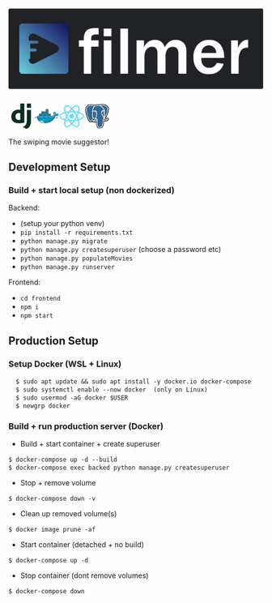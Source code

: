 <img src="design/logo/Asset 2.png"/>

<img src="https://raw.githubusercontent.com/devicons/devicon/master/icons/django/django-plain.svg" width="50"/><img src="https://raw.githubusercontent.com/devicons/devicon/master/icons/docker/docker-original.svg" width="50"/><img src="https://raw.githubusercontent.com/devicons/devicon/master/icons/react/react-original.svg" width="50"/><img src="https://raw.githubusercontent.com/devicons/devicon/master/icons/postgresql/postgresql-original.svg" width="50"/><br/>

The swiping movie suggestor!

## Development Setup


### Build + start local setup (non dockerized)
Backend:
- (setup your python venv)
- `pip install -r requirements.txt`
- `python manage.py migrate`
- `python manage.py createsuperuser` (choose a password etc)
- `python manage.py populateMovies`
- `python manage.py runserver`   

Frontend:
- `cd frontend`
- `npm i`
- `npm start`


## Production Setup

### Setup Docker (WSL + Linux)
```shell script
  $ sudo apt update && sudo apt install -y docker.io docker-compose
  $ sudo systemctl enable --now docker  (only on Linux)
  $ sudo usermod -aG docker $USER
  $ newgrp docker
  ```

### Build + run production server (Docker)

- Build + start container + create superuser
```shell script
$ docker-compose up -d --build
$ docker-compose exec backed python manage.py createsuperuser
```


- Stop + remove volume
```shell script
$ docker-compose down -v
```

- Clean up removed volume(s)
```shell script
$ docker image prune -af
```

- Start container (detached + no build)
```shell script
$ docker-compose up -d
```

- Stop container (dont remove volumes)
```shell script
$ docker-compose down
```

